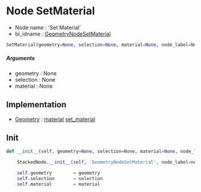 # Node SetMaterial

- Node name : 'Set Material'
- bl_idname : [GeometryNodeSetMaterial](https://docs.blender.org/api/current/bpy.types.{bl_idname}.html)


``` python
SetMaterial(geometry=None, selection=None, material=None, node_label=None, node_color=None)
```
##### Arguments

- geometry : None
- selection : None
- material : None

## Implementation

- [Geometry](/docs/GeoNodes/Geometry.md) : [material](/docs/GeoNodes/Geometry.md#material) [set_material](/docs/GeoNodes/Geometry.md#set_material)

## Init

``` python
def __init__(self, geometry=None, selection=None, material=None, node_label=None, node_color=None):

    StackedNode.__init__(self, 'GeometryNodeSetMaterial', node_label=node_label, node_color=node_color)

    self.geometry        = geometry
    self.selection       = selection
    self.material        = material
```
